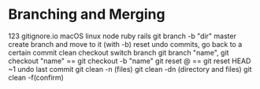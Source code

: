 # Branching and Merging
123
gitignore.io
	macOS linux node ruby rails
git branch -b "dir" master		create branch and move to it (with -b)
reset		undo commits, go back to a certain commit
clean
checkout		switch branch
git branch "name", git checkout "name" == git checkout -b "name"
git reset @ == git reset HEAD    ~1 undo last commit
git clean -n (files)	git clean -dn (directory and files)	git clean -f(confirm)